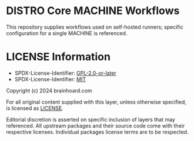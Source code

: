 # DISTRO Core MACHINE Workflows

This repository supplies workflows used on self-hosted runners; specific
configuration for a single MACHINE is referenced.

# LICENSE Information

- SPDX-License-Identifier: [GPL-2.0-or-later](https://spdx.org/licenses/GPL-2.0-or-later.html)
- SPDX-License-Identifier: [MIT](https://spdx.org/licenses/MIT.html)

Copyright (c) 2024 brainhoard.com

For all original content supplied with this layer, unless otherwise specified, is licensed
as [LICENSE](./LICENSE).

Editorial discretion is asserted on specific inclusion of layers that may referenced. All
upstream packages and their source code come with their respective licenses. Individual packages
license terms are to be respected.
